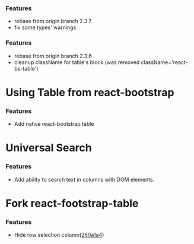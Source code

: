 <a name="v0.0.8"></a>
### Features
* rebase from origin branch 2.3.7
* fix some types' warnings

<a name="v0.0.7"></a>
### Features
* rebase from origin branch 2.3.6
* cleanup className for table's block (was removed className='react-bs-table')
<a name="v0.0.6"></a>
<a name="v0.0.5"></a>
<a name="v0.0.4"></a>
<a name="v0.0.3"></a>
# Using Table from react-bootstrap

### Features
* Add native react-bootstrap table

<a name="v0.0.2"></a>
# Universal Search

### Features
* Add ability to search text in columns with DOM elements.

<a name="v0.0.1"></a>
# Fork react-footstrap-table

### Features
* Hide row selection column([260a1a4](https://github.com/AllenFang/react-bootstrap-table/commit/260a1a453954c6f67d053d65972399b13dc25e80))
